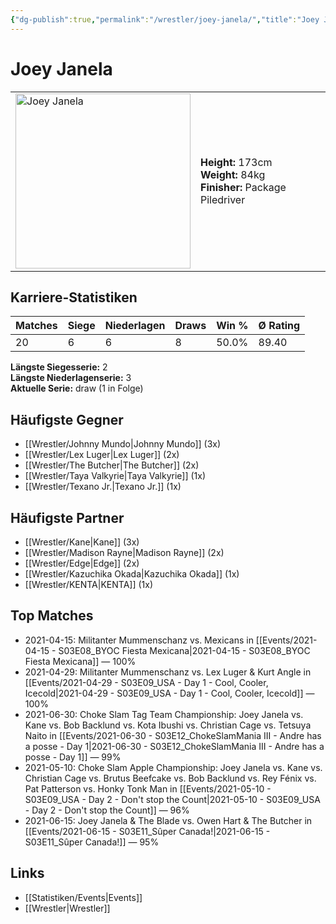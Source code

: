 ```yaml
---
{"dg-publish":true,"permalink":"/wrestler/joey-janela/","title":"Joey Janela","tags":["wrestler"],"noteIcon":""}
---
```



# Joey Janela

<table>
        <tr>
        <td><img src="https://github.com/CptSpaulding1980/choke-slam-wrestling/releases/download/images/Joey_Janela.png" width="280" alt="Joey Janela"></td>
        <td>
        <b>Height:</b> 173cm<br>
        <b>Weight:</b> 84kg<br>
        <b>Finisher:</b> Package Piledriver<br>
        </td>
        </tr>
        </table>
        
## Karriere-Statistiken

| Matches | Siege | Niederlagen | Draws | Win % | Ø Rating |
|---------|-------|-------------|-------|-------|-----------|
| 20 | 6 | 6 | 8 | 50.0% | 89.40 |

**Längste Siegesserie:** 2<br>**Längste Niederlagenserie:** 3<br>**Aktuelle Serie:** draw (1 in Folge)


## Häufigste Gegner
- [[Wrestler/Johnny Mundo\|Johnny Mundo]] (3x)
- [[Wrestler/Lex Luger\|Lex Luger]] (2x)
- [[Wrestler/The Butcher\|The Butcher]] (2x)
- [[Wrestler/Taya Valkyrie\|Taya Valkyrie]] (1x)
- [[Wrestler/Texano Jr.\|Texano Jr.]] (1x)

## Häufigste Partner
- [[Wrestler/Kane\|Kane]] (3x)
- [[Wrestler/Madison Rayne\|Madison Rayne]] (2x)
- [[Wrestler/Edge\|Edge]] (2x)
- [[Wrestler/Kazuchika Okada\|Kazuchika Okada]] (1x)
- [[Wrestler/KENTA\|KENTA]] (1x)

## Top Matches
- 2021-04-15: Militanter Mummenschanz vs. Mexicans in [[Events/2021-04-15 - S03E08_BYOC Fiesta Mexicana\|2021-04-15 - S03E08_BYOC Fiesta Mexicana]] — 100%
- 2021-04-29: Militanter Mummenschanz vs. Lex Luger & Kurt Angle in [[Events/2021-04-29 - S03E09_USA - Day 1 - Cool, Cooler, Icecold\|2021-04-29 - S03E09_USA - Day 1 - Cool, Cooler, Icecold]] — 100%
- 2021-06-30: Choke Slam Tag Team Championship: Joey Janela vs. Kane vs. Bob Backlund vs. Kota Ibushi vs. Christian Cage vs. Tetsuya Naito in [[Events/2021-06-30 - S03E12_ChokeSlamMania III - Andre has a posse - Day 1\|2021-06-30 - S03E12_ChokeSlamMania III - Andre has a posse - Day 1]] — 99%
- 2021-05-10: Choke Slam Apple Championship: Joey Janela vs. Kane vs. Christian Cage vs. Brutus Beefcake vs. Bob Backlund vs. Rey Fénix vs. Pat Patterson vs. Honky Tonk Man in [[Events/2021-05-10 - S03E09_USA - Day 2 - Don't stop the Count\|2021-05-10 - S03E09_USA - Day 2 - Don't stop the Count]] — 96%
- 2021-06-15: Joey Janela & The Blade vs. Owen Hart & The Butcher in [[Events/2021-06-15 - S03E11_Sûper Canada!\|2021-06-15 - S03E11_Sûper Canada!]] — 95%

## Links
- [[Statistiken/Events\|Events]]
- [[Wrestler\|Wrestler]]
